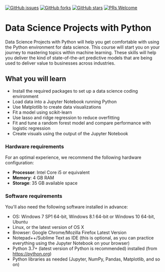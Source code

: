 [![GitHub issues](https://img.shields.io/github/issues/TrainingByPackt/Data-Science-Projects-with-Python-eLearning.svg)](https://github.com/TrainingByPackt/Data-Science-Projects-with-Python-eLearning/issues)
[![GitHub forks](https://img.shields.io/github/forks/TrainingByPackt/Data-Science-Projects-with-Python-eLearning.svg)](https://github.com/TrainingByPackt/Data-Science-Projects-with-Python-eLearning/network)
[![GitHub stars](https://img.shields.io/github/stars/TrainingByPackt/Data-Science-Projects-with-Python-eLearning.svg)](https://github.com/TrainingByPackt/Data-Science-Projects-with-Python-eLearning/stargazers)
[![PRs Welcome](https://img.shields.io/badge/PRs-welcome-brightgreen.svg)](https://github.com/TrainingByPackt/Data-Science-Projects-with-Python-eLearning/pulls)



# Data Science Projects with Python
Data Science Projects with Python will help you get comfortable with using the Python environment for data science. This course will start you on your journey to mastering topics within machine learning. These skills will help you deliver the kind of state-of-the-art predictive models that are being used to deliver value to businesses across industries.	 

## What you will learn
* Install the required packages to set up a data science coding environment
* Load data into a Jupyter Notebook running Python
* Use Matplotlib to create data visualizations
* Fit a model using scikit-learn
* Use lasso and ridge regression to reduce overfitting
* Fit and tune a random forest model and compare performance with logistic regression
* Create visuals using the output of the Jupyter Notebook


### Hardware requirements
For an optimal experience, we recommend the following hardware configuration:
* **Processor**: Intel Core i5 or equivalent
* **Memory**: 4 GB RAM
* **Storage**: 35 GB available space



### Software requirements
You'll also need the following software installed in advance:
* OS: Windows 7 SP1 64-bit, Windows 8.1 64-bit or Windows 10 64-bit, Ubuntu
* Linux, or the latest version of OS X
* Browser: Google Chrome/Mozilla Firefox Latest Version
* Notepad++/Sublime Text as IDE (this is optional, as you can practice everything using the Jupyter Notebook on your browser)
* Python 3.7+ (latest version of Python is recommended) installed (from https://python.org)
* Python libraries as needed (Jupyter, NumPy, Pandas, Matplotlib, and so on)
